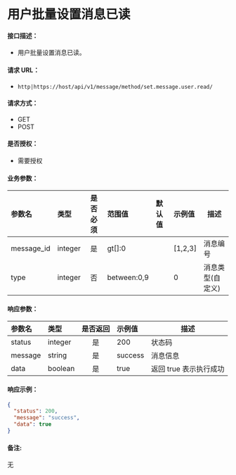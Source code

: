 # 用户批量设置消息已读

#### 接口描述：
- 用户批量设置消息已读。

#### 请求 URL：
- `http|https://host/api/v1/message/method/set.message.user.read/`

#### 请求方式：
- GET
- POST

#### 是否授权：
- 需要授权

#### 业务参数：
|参数名|类型|是否必须|范围值|默认值|示例值|描述|
|:----|:---|:---:|:-----|:-----|:-----|-----|
|message_id |integer |是 |gt[]:0 | |[1,2,3] |消息编号 |
|type |integer |否 |between:0,9 | |0 |消息类型(自定义) |

#### 响应参数：
|参数名|类型|是否返回|示例值|描述|
|:-----|:-----|:---:|:-----|-----|
|status |integer |是 |200 |状态码 |
|message |string |是 |success |消息信息 |
|data |boolean |是 |true |返回 true 表示执行成功 |

#### 响应示例：
```json
{
  "status": 200,
  "message": "success",
  "data": true
}
```

#### 备注:
无